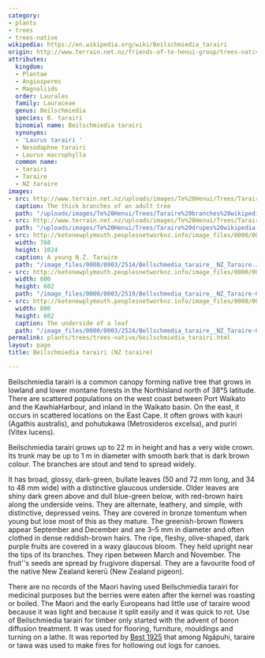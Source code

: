 ```yaml
---
category:
- plants
- trees
- trees-native
wikipedia: https://en.wikipedia.org/wiki/Beilschmiedia_tarairi
origin: http://www.terrain.net.nz/friends-of-te-henui-group/trees-native-botanical-names-g-to-l/beilschmiedia-tarairi-nz-taraire.html
attributes:
  kingdom:
  - Plantae
  - Angiosperms
  - Magnoliids
  order: Laurales
  family: Lauraceae
  genus: Beilschmiedia
  species: B. tarairi
  binomial name: Beilschmiedia tarairi
  synonyms:
  - 'Laurus tarairi '
  - Nesodaphne tarairi
  - Laurus macrophylla
  common name:
  - tarairi
  - Taraire
  - NZ taraire
images:
- src: http://www.terrain.net.nz/uploads/images/Te%20Henui/Trees/Taraire%20branches%20wikipedia.jpg
  caption: The thick branches of an adult tree
  path: "/uploads/images/Te%20Henui/Trees/Taraire%20branches%20wikipedia.jpg"
- src: http://www.terrain.net.nz/uploads/images/Te%20Henui/Trees/Taraire%20drupes%20wikipedia-1.jpg
  path: "/uploads/images/Te%20Henui/Trees/Taraire%20drupes%20wikipedia-1.jpg"
- src: http://ketenewplymouth.peoplesnetworknz.info/image_files/0000/0003/2514/Bellschmedia_taraire__NZ_Taraire.JPG
  width: 768
  height: 1024
  caption: A young N.Z. Taraire
  path: "/image_files/0000/0003/2514/Bellschmedia_taraire__NZ_Taraire.JPG"
- src: http://ketenewplymouth.peoplesnetworknz.info/image_files/0000/0003/2519/Bellschmedia_taraire__NZ_Taraire-006.JPG
  width: 800
  height: 602
  path: "/image_files/0000/0003/2519/Bellschmedia_taraire__NZ_Taraire-006.JPG"
- src: http://ketenewplymouth.peoplesnetworknz.info/image_files/0000/0003/2524/Bellschmedia_taraire__NZ_Taraire-007.JPG
  width: 800
  height: 602
  caption: The underside of a leaf
  path: "/image_files/0000/0003/2524/Bellschmedia_taraire__NZ_Taraire-007.JPG"
permalink: plants/trees/trees-native/beilschmiedia_tarairi.html
layout: page
title: Beilschmiedia tarairi (NZ taraire)

---
```

Beilschmiedia tarairi is a common canopy forming native tree that grows in lowland and lower montane forests in the NorthIsland north of 38°S latitude. There are scattered populations on the west coast between Port Waikato and the KawhiaHarbour, and inland in the Waikato basin. On the east, it occurs in scattered locations on the East Cape. It often grows with kauri (Agathis australis), and pohutukawa (Metrosideros excelsa), and puriri (Vitex lucens).</p> <p class="MsoNormal">Beilschmiedia tarairi grows up to 22 m in height and has a very wide crown. Its trunk may be up to 1 m in diameter with smooth bark that is dark brown colour. The branches are stout and tend to spread widely. 

It has broad, glossy, dark-green, bullate leaves (50 and 72 mm long, and 34 to 48 mm wide) with a distinctive glaucous underside. Older leaves are shiny dark green above and dull blue-green below, with red-brown hairs along the underside veins. They are alternate, leathery, and simple, with distinctive, depressed veins. They are covered in bronze tomentum when young but lose most of this as they mature. 
The greenish-brown flowers appear September and December and are 3–5 mm in diameter and often clothed in dense reddish-brown hairs.
The ripe, fleshy, olive-shaped, dark purple fruits are covered in a waxy glaucous bloom. They held upright near the tips of its branches. They ripen between March and November. The fruit''s seeds are spread by frugivore dispersal. They are a favourite food of the native New Zealand kererū (New Zealand pigeon).</p> <p class="MsoNormal">There are no records of the Maori having used Beilschmiedia tarairi for medicinal purposes but the berries were eaten after the kernel was roasting or boiled.
The Maori and the early Europeans had little use of taraire wood because it was light and because it split easily and it was quick to rot. Use of Beilschmiedia tarairi for timber only started with the advent of boron diffusion treatment. It was used for flooring, furniture, mouldings and turning on a lathe.
It was reported by <a href="https://maoriplantuse.landcareresearch.co.nz/WebForms/PeoplePlantsDetails.aspx?PKey=07bcdf7b-dce7-4a2f-bf10-364b67ab51fa" target="_blank">Best 1925</a> that among Ngāpuhi, taraire or tawa was used to make fires for hollowing out logs for canoes.
